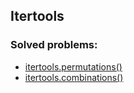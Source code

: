 ## Itertools

### Solved problems:

* [itertools.permutations()](permutations)
* [itertools.combinations()](combinations)